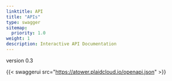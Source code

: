 ```yaml
---
linktitle: API
title: "APIs"
type: swagger
sitemap:
  priority: 1.0
weight: 1
description: Interactive API Documentation
---
```


version 0.3

{{< swaggerui src="https://atower.plaidcloud.io/openapi.json" >}}
